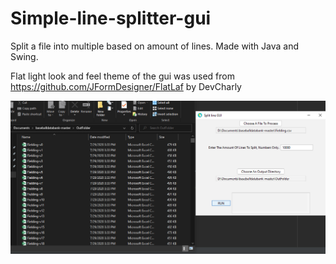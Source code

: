 # Simple-line-splitter-gui
Split a file into multiple based on amount of lines. Made with Java and Swing.

Flat light look and feel theme of the gui was used from https://github.com/JFormDesigner/FlatLaf by DevCharly


![alt tag](https://github.com/KiwiCode-s/Simple-line-splitter-gui/blob/master/UsagePhotos/Capture.PNG)
